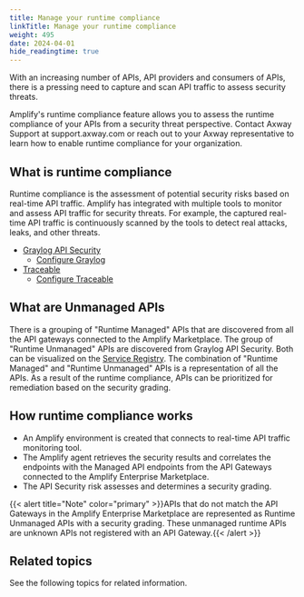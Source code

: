 ```yaml
---
title: Manage your runtime compliance
linkTitle: Manage your runtime compliance
weight: 495
date: 2024-04-01
hide_readingtime: true
---
```


With an increasing number of APIs, API providers and consumers of APIs, there is a pressing need to capture and scan API traffic to assess security threats.

Amplify's runtime compliance feature allows you to assess the runtime compliance of your APIs from a security threat perspective. Contact Axway Support at support.axway.com or reach out to your Axway representative to learn how to enable runtime compliance for your organization.

## What is runtime compliance

Runtime compliance is the assessment of potential security risks based on real-time API traffic. Amplify has integrated with multiple tools to monitor and assess API traffic for security threats. For example, the captured real-time API traffic is continuously scanned by the tools to detect real attacks, leaks, and other threats.

* [Graylog API Security](https://graylog.org/products/api-security/)
    * [Configure Graylog](/docs/runtime_security/configure_runtime_compliance_graylog)
* [Traceable](https://www.traceable.ai/api-security-testing)
    * [Configure Traceable](/docs/runtime_security/configure_runtime_compliance_traceable)

## What are Unmanaged APIs

There is a grouping of "Runtime Managed" APIs that are discovered from all the API gateways connected to the Amplify Marketplace. The group of "Runtime Unmanaged" APIs are discovered from Graylog API Security. Both can be visualized on the [Service Registry](/docs/manage_service_registry/service_management). The combination of "Runtime Managed" and "Runtime Unmanaged" APIs is a representation of all the APIs. As a result of the runtime compliance, APIs can be prioritized for remediation based on the security grading.

## How runtime compliance works

* An Amplify environment is created that connects to real-time API traffic monitoring tool.  
* The Amplify agent retrieves the security results and correlates the endpoints with the Managed API endpoints from the API Gateways connected to the Amplify Enterprise Marketplace.
* The API Security risk assesses and determines a security grading.  

{{< alert title="Note" color="primary" >}}APIs that do not match the API Gateways in the Amplify Enterprise Marketplace are represented as Runtime Unmanaged APIs with a security grading. These unmanaged runtime APIs are unknown APIs not registered with an API Gateway.{{< /alert >}}

## Related topics

See the following topics for related information.
